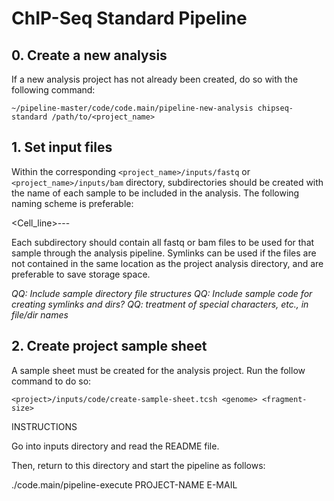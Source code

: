 # ChIP-Seq Standard Pipeline

## 0. Create a new analysis

If a new analysis project has not already been created, do so with the following command:

```
~/pipeline-master/code/code.main/pipeline-new-analysis chipseq-standard /path/to/<project_name>
```

## 1. Set input files

Within the corresponding `<project_name>/inputs/fastq` or `<project_name>/inputs/bam` directory, subdirectories should be created with the name of each sample to be included in the analysis. The following naming scheme is preferable:

<Cell_line>-<ChIP>-<treatment>-<SampleID>

Each subdirectory should contain all fastq or bam files to be used for that sample through the analysis pipeline. Symlinks can be used if the files are not contained in the same location as the project analysis directory, and are preferable to save storage space. 

*QQ: Include sample directory file structures*
*QQ: Include sample code for creating symlinks and dirs?*
*QQ: treatment of special characters, etc., in file/dir names*

## 2. Create project sample sheet

A sample sheet must be created for the analysis project. Run the follow command to do so:

```
<project>/inputs/code/create-sample-sheet.tcsh <genome> <fragment-size>
```




INSTRUCTIONS

Go into inputs directory and read the README file.

Then, return to this directory and start the pipeline as follows:

./code.main/pipeline-execute PROJECT-NAME E-MAIL


